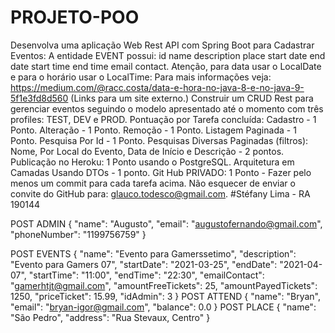 # PROJETO-POO
Desenvolva uma aplicação Web Rest API com Spring Boot para Cadastrar  Eventos:     A entidade EVENT possui:  id name description place start date end date start time end time email contact.    Atenção, para data usar o LocalDate e para o horário usar o LocalTime:  Para mais informações veja: https://medium.com/@racc.costa/data-e-hora-no-java-8-e-no-java-9-5f1e3fd8d560 (Links para um site externo.)     Construir um CRUD Rest para gerenciar eventos seguindo o modelo apresentado até o momento com três profiles: TEST, DEV e PROD.     Pontuação por Tarefa concluída:  Cadastro  - 1 Ponto. Alteração -  1 Ponto. Remoção - 1 Ponto. Listagem Paginada - 1 Ponto. Pesquisa Por Id - 1 Ponto. Pesquisas Diversas Paginadas (filtros): Nome, Por Local do Evento, Data de Início e Descrição  - 2 pontos. Publicação no Heroku: 1 Ponto usando o PostgreSQL. Arquitetura em Camadas Usando DTOs - 1 ponto. Git Hub PRIVADO: 1 Ponto - Fazer pelo menos um commit para cada tarefa acima.  Não esquecer de enviar o convite do GitHub para: glauco.todesco@gmail.com.
#Stéfany Lima - RA 190144

POST ADMIN
{
      "name": "Augusto",
      "email": "augustofernando@gmail.com",
      "phoneNumber": "1199756759"
}

POST EVENTS
{
      "name": "Evento para Gamerssetimo",
      "description": "Evento para Gamers 07",
      "startDate": "2021-03-25",
      "endDate": "2021-04-07",
      "startTime": "11:00",
      "endTime": "22:30",
      "emailContact": "gamerhtjt@gmail.com",
      "amountFreeTickets": 25,
      "amountPayedTickets": 1250,
      "priceTicket": 15.99,
      "idAdmin": 3
}
POST ATTEND
{
      "name": "Bryan",
      "email": "bryan-igor@gmail.com",
      "balance": 0.0
}
POST PLACE
{
      "name": "São Pedro",
      "address": "Rua Stevaux, Centro"
}
    
